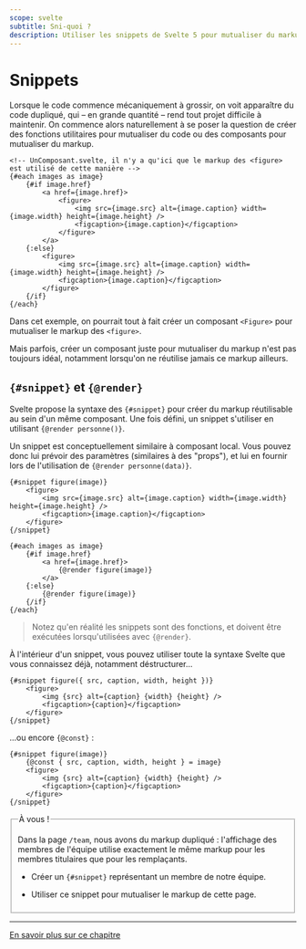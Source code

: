 ```yaml
---
scope: svelte
subtitle: Sni-quoi ?
description: Utiliser les snippets de Svelte 5 pour mutualiser du markup sans créer de composant
---
```


# Snippets

Lorsque le code commence mécaniquement à grossir, on voit apparaître du code dupliqué, qui – en
grande quantité – rend tout projet difficile à maintenir. On commence alors naturellement à se poser
la question de créer des fonctions utilitaires pour mutualiser du code ou des composants pour
mutualiser du markup.

```svelte
<!-- UnComposant.svelte, il n'y a qu'ici que le markup des <figure> est utilisé de cette manière -->
{#each images as image}
	{#if image.href}
		<a href={image.href}>
			<figure>
				<img src={image.src} alt={image.caption} width={image.width} height={image.height} />
				<figcaption>{image.caption}</figcaption>
			</figure>
		</a>
	{:else}
		<figure>
			<img src={image.src} alt={image.caption} width={image.width} height={image.height} />
			<figcaption>{image.caption}</figcaption>
		</figure>
	{/if}
{/each}
```

Dans cet exemple, on pourrait tout à fait créer un composant `<Figure>` pour mutualiser le markup
des `<figure>`.

Mais parfois, créer un composant juste pour mutualiser du markup n'est pas toujours idéal, notamment
lorsqu'on ne réutilise jamais ce markup ailleurs.

## `{#snippet}` et `{@render}`

Svelte propose la syntaxe des `{#snippet}` pour créer du markup réutilisable au sein d'un même
composant. Une fois défini, un snippet s'utiliser en utilisant `{@render personne()}`.

Un snippet est conceptuellement similaire à composant local. Vous pouvez donc lui prévoir des
paramètres (similaires à des "props"), et lui en fournir lors de l'utilisation de `{@render
personne(data)}`.

```svelte
{#snippet figure(image)}
	<figure>
		<img src={image.src} alt={image.caption} width={image.width} height={image.height} />
		<figcaption>{image.caption}</figcaption>
	</figure>
{/snippet}

{#each images as image}
	{#if image.href}
		<a href={image.href}>
			{@render figure(image)}
		</a>
	{:else}
		{@render figure(image)}
	{/if}
{/each}
```

> Notez qu'en réalité les snippets sont des fonctions, et doivent être exécutées lorsqu'utilisées
> avec `{@render}`.

À l'intérieur d'un snippet, vous pouvez utiliser toute la syntaxe Svelte que vous connaissez déjà,
notamment déstructurer...

```svelte
{#snippet figure({ src, caption, width, height })}
	<figure>
		<img {src} alt={caption} {width} {height} />
		<figcaption>{caption}</figcaption>
	</figure>
{/snippet}
```

...ou encore `{@const}` :

```svelte
{#snippet figure(image)}
	{@const { src, caption, width, height } = image}
	<figure>
		<img {src} alt={caption} {width} {height} />
		<figcaption>{caption}</figcaption>
	</figure>
{/snippet}
```

<fieldset class='task'>
<legend>À vous !</legend>

Dans la page `/team`, nous avons du markup dupliqué : l'affichage des membres de l'équipe utilise
exactement le même markup pour les membres titulaires que pour les remplaçants.

- Créer un `{#snippet}` représentant un membre de notre équipe.

- Utiliser ce snippet pour mutualiser le markup de cette page.

</fieldset>

---

[En savoir plus sur ce chapitre](https://svelte-5-preview.vercel.app/docs/snippets)
